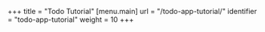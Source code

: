 +++
title = "Todo Tutorial"
[menu.main]
  url = "/todo-app-tutorial/"
  identifier = "todo-app-tutorial"
  weight = 10
+++